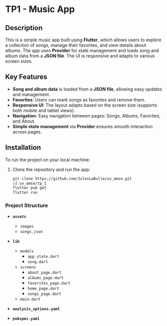 # TP1 - Music App

## Description

This is a simple music app built using **Flutter**, which allows users to explore a collection of songs, manage their favorites, and view details about albums. The app uses **Provider** for state management and loads song and album data from a **JSON file**. The UI is responsive and adapts to various screen sizes.

## Key Features

- **Song and album data** is loaded from a **JSON file**, allowing easy updates and management.
- **Favorites**: Users can mark songs as favorites and remove them.
- **Responsive UI**: The layout adapts based on the screen size (supports both mobile and tablet views).
- **Navigation**: Easy navigation between pages: Songs, Albums, Favorites, and About.
- **Simple state management** via **Provider** ensures smooth interaction across pages.

## Installation

To run the project on your local machine:

1. Clone the repository and run the app:
   ```bash
   git clone https://github.com/JulesLaBulle/uv_amse.git
   cd uv_amse/tp_1
   flutter pub get
   flutter run
   ```

### Project Structure
- **`assets`** 
  - `images` 
  - `songs.json`

- **`lib`**
  - `models`
    - `app_state.dart`
    - `song.dart`
  - `screens`
    - `about_page.dart`
    - `albums_page.dart`
    - `favorites_page.dart`
    - `home_page.dart`
    - `songs_page.dart`
  - `main.dart`
 
- **`analysis_options.yaml`** 
- **`pubspec.yaml`** 


